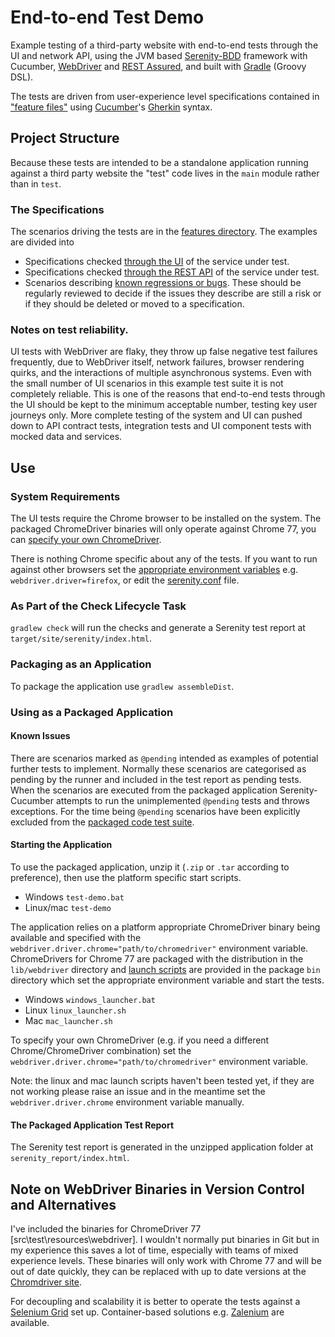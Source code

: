 # End-to-end Test Demo
Example testing of a third-party website with end-to-end tests through the UI and network API, using the JVM based [Serenity-BDD](http://www.thucydides.info/#/) framework with Cucumber, [WebDriver](https://www.seleniumhq.org/docs/03_webdriver.jsp) and [REST Assured](http://rest-assured.io/), and built with [Gradle](https://gradle.org/) (Groovy DSL).

The tests are driven from user-experience level specifications contained in ["feature files"](src/main/resources/features/) using [Cucumber](https://cucumber.io/)'s [Gherkin](https://cucumber.io/docs/gherkin/reference/) syntax.

## Project Structure
Because these tests are intended to be a standalone application running against a third party website the "test" code lives in the `main` module rather than in `test`.

### The Specifications

The scenarios driving the tests are in the [features directory](src/main/resources/features/). The examples are divided into
  * Specifications checked [through the UI](src/main/resources/features/user_experience/booking.feature) of the service under test.
  * Specifications checked [through the REST API](src/main/resources/features/network_behaviour/booking_api.feature) of the service under test.
  * Scenarios describing [known regressions or bugs](src/main/resources/features/regressions/regressions.feature). These should be regularly reviewed to decide if the issues they describe are still a risk or if they should be deleted or moved to a specification.
  
### Notes on test reliability.
UI tests with WebDriver are flaky, they throw up false negative test failures frequently, due to WebDriver itself, network failures, browser rendering quirks, and the interactions of multiple asynchronous systems. Even with the small number of UI scenarios in this example test suite it is not completely reliable. This is one of the reasons that end-to-end tests through the UI should be kept to the minimum acceptable number, testing key user journeys only. More complete testing of the system and UI can pushed down to API contract tests, integration tests and UI component tests with mocked data and services. 

## Use

### System Requirements
The UI tests require the Chrome browser to be installed on the system. The packaged ChromeDriver binaries will only operate against Chrome 77, you can [specify your own ChromeDriver](#starting-the-application).

There is nothing Chrome specific about any of the tests. If you want to run against other browsers set the [appropriate environment variables](http://www.thucydides.info/docs/serenity/#_running_serenity_tests_from_the_command_line) e.g. `webdriver.driver=firefox`, or edit the [serenity.conf](serenity.conf) file.

### As Part of the Check Lifecycle Task
`gradlew check` will run the checks and generate a Serenity test report at `target/site/serenity/index.html`.

### Packaging as an Application
To package the application use `gradlew assembleDist`.

### Using as a Packaged Application
#### Known Issues
There are scenarios marked as `@pending` intended as examples of potential further tests to implement. Normally these scenarios are categorised as pending by the runner and included in the test report as pending tests. When the scenarios are executed from the packaged application Serenity-Cucumber attempts to run the unimplemented `@pending` tests and throws exceptions. For the time being `@pending` scenarios have been explicitly excluded from the [packaged code test suite](src\main\java\test_demo\PackagedTestSuite.java).

#### Starting the Application
To use the packaged application, unzip it (`.zip` or `.tar` according to preference), then use the platform specific start scripts.

  * Windows `test-demo.bat`
  * Linux/mac `test-demo`

The application relies on a platform appropriate ChromeDriver binary being available and specified with the `webdriver.driver.chrome="path/to/chromedriver"` environment variable.
ChromeDrivers for Chrome 77 are packaged with the distribution in the `lib/webdriver` directory and [launch scripts](src/main/launchers) are provided in the package `bin` directory which set the appropriate environment variable and start the tests.

  * Windows `windows_launcher.bat`
  * Linux `linux_launcher.sh`
  * Mac `mac_launcher.sh`

To specify your own ChromeDriver (e.g. if you need a different Chrome/ChromeDriver combination) set the `webdriver.driver.chrome="path/to/chromedriver"` environment variable.

Note: the linux and mac launch scripts haven't been tested yet, if they are not working please raise an issue and in the meantime set the `webdriver.driver.chrome` environment variable manually.

#### The Packaged Application Test Report
The Serenity test report is generated in the unzipped application folder at `serenity_report/index.html`.

## Note on WebDriver Binaries in Version Control and Alternatives
I've included the binaries for ChromeDriver 77 [src\test\resources\webdriver]. I wouldn't normally put binaries in Git but in my experience this saves a lot of time, especially with teams of mixed experience levels. These binaries will only work with Chrome 77 and will be out of date quickly, they can be replaced with up to date versions at the [Chromdriver site](https://sites.google.com/a/chromium.org/chromedriver/downloads).

For decoupling and scalability it is better to operate the tests against a [Selenium Grid](https://github.com/SeleniumHQ/selenium/wiki/Grid2) set up. Container-based solutions e.g. [Zalenium](https://opensource.zalando.com/zalenium/) are available. 
